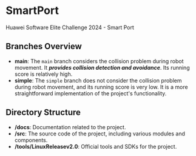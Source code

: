 # SmartPort
Huawei Software Elite Challenge 2024 - Smart Port

## Branches Overview

- **main**: The `main` branch considers the collision problem during robot movement. It ***provides collision detection and avoidance***. Its running score is relatively high.
- **simple**: The `simple` branch does not consider the collision problem during robot movement, and its running score is very low. It is a more straightforward implementation of the project's functionality.

## Directory Structure

- **/docs**: Documentation related to the project.
- **/src**: The source code of the project, including various modules and components.
- **/tools/LinuxReleasev2.0**: Official tools and SDKs for the project.
